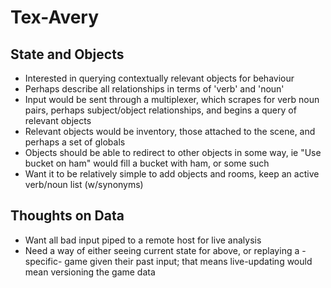 Tex-Avery
==========

State and Objects
----------

- Interested in querying contextually relevant objects for behaviour
- Perhaps describe all relationships in terms of 'verb' and 'noun'
- Input would be sent through a multiplexer, which scrapes for verb noun pairs, 
    perhaps subject/object relationships, and begins a query of relevant objects
- Relevant objects would be inventory, those attached to the scene, and perhaps a set of globals
- Objects should be able to redirect to other objects in some way, ie "Use bucket 
    on ham" would fill a bucket with ham, or some such
- Want it to be relatively simple to add objects and rooms, keep an active verb/noun list (w/synonyms)

Thoughts on Data
----------

- Want all bad input piped to a remote host for live analysis
- Need a way of either seeing current state for above, or replaying a -specific- game 
    given their past input; that means live-updating would mean versioning the game data
